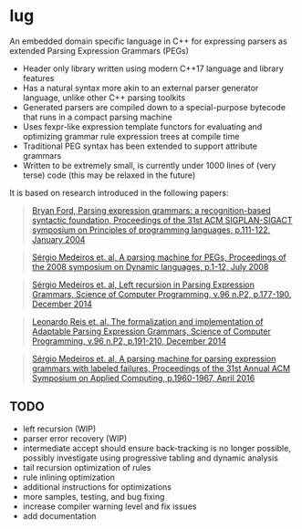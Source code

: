 lug
===
An embedded domain specific language in C++ for expressing parsers as extended Parsing Expression Grammars (PEGs)

- Header only library written using modern C++17 language and library features
- Has a natural syntax more akin to an external parser generator language, unlike other C++ parsing toolkits
- Generated parsers are compiled down to a special-purpose bytecode that runs in a compact parsing machine
- Uses fexpr-like expression template functors for evaluating and optimizing grammar rule expression trees at compile time
- Traditional PEG syntax has been extended to support attribute grammars
- Written to be extremely small, is currently under 1000 lines of (very terse) code (this may be relaxed in the future)

It is based on research introduced in the following papers:

> [Bryan Ford, Parsing expression grammars: a recognition-based syntactic foundation, Proceedings of the 31st ACM SIGPLAN-SIGACT symposium on Principles of programming languages, p.111-122, January 2004](https://doi.org/10.1145/583852.581483)

> [Sérgio Medeiros et. al, A parsing machine for PEGs, Proceedings of the 2008 symposium on Dynamic languages, p.1-12, July 2008](https://doi.org/10.1145/1408681.1408683)

> [Sérgio Medeiros et. al, Left recursion in Parsing Expression Grammars, Science of Computer Programming, v.96 n.P2, p.177-190, December 2014](https://doi.org/10.1016/j.scico.2014.01.013)

> [Leonardo Reis et. al, The formalization and implementation of Adaptable Parsing Expression Grammars, Science of Computer Programming, v.96 n.P2, p.191-210, December 2014](https://doi.org/10.1016/j.scico.2014.02.020)

> [Sérgio Medeiros et. al, A parsing machine for parsing expression grammars with labeled failures, Proceedings of the 31st Annual ACM Symposium on Applied Computing, p.1960-1967, April 2016](https://doi.org/10.1145/2851613.2851750)

TODO
---
- left recursion (WIP)
- parser error recovery (WIP)
- intermediate accept should ensure back-tracking is no longer possible, possibly investigate using progressive tabling and dynamic analysis
- tail recursion optimization of rules
- rule inlining optimization
- additional instructions for optimizations
- more samples, testing, and bug fixing
- increase compiler warning level and fix issues
- add documentation
